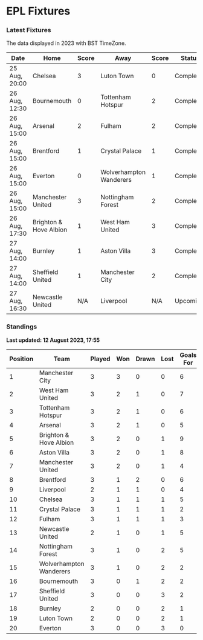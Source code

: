 # EPL Fixtures

### Latest Fixtures

The data displayed in 2023 with BST TimeZone.

<!-- START_TABLE -->
| Date | Home | Score | Away | Score | Status |
|-------------|--------|--------------|--------|--------------|--------|
| 25 Aug, 20:00 | Chelsea | 3 | Luton Town | 0 | Completed |
| 26 Aug, 12:30 | Bournemouth | 0 | Tottenham Hotspur | 2 | Completed |
| 26 Aug, 15:00 | Arsenal | 2 | Fulham | 2 | Completed |
| 26 Aug, 15:00 | Brentford | 1 | Crystal Palace | 1 | Completed |
| 26 Aug, 15:00 | Everton | 0 | Wolverhampton Wanderers | 1 | Completed |
| 26 Aug, 15:00 | Manchester United | 3 | Nottingham Forest | 2 | Completed |
| 26 Aug, 17:30 | Brighton & Hove Albion | 1 | West Ham United | 3 | Completed |
| 27 Aug, 14:00 | Burnley | 1 | Aston Villa | 3 | Completed |
| 27 Aug, 14:00 | Sheffield United | 1 | Manchester City | 2 | Completed |
| 27 Aug, 16:30 | Newcastle United | N/A | Liverpool | N/A | Upcoming |
<!-- END_TABLE -->

### Standings

**Last updated: 12 August 2023, 17:55**

<!-- START_STANDINGS -->
| Position | Team | Played | Won | Drawn | Lost | Goals For | Goals Against | Goal Difference | Points |
|----------|------|--------|-----|-------|------|-----------|---------------|-----------------|--------|
| 1 | Manchester City | 3 | 3 | 0 | 0 | 6 | 1 | 5 | 9 |
| 2 | West Ham United | 3 | 2 | 1 | 0 | 7 | 3 | 4 | 7 |
| 3 | Tottenham Hotspur | 3 | 2 | 1 | 0 | 6 | 2 | 4 | 7 |
| 4 | Arsenal | 3 | 2 | 1 | 0 | 5 | 3 | 2 | 7 |
| 5 | Brighton & Hove Albion | 3 | 2 | 0 | 1 | 9 | 5 | 4 | 6 |
| 6 | Aston Villa | 3 | 2 | 0 | 1 | 8 | 6 | 2 | 6 |
| 7 | Manchester United | 3 | 2 | 0 | 1 | 4 | 4 | 0 | 6 |
| 8 | Brentford | 3 | 1 | 2 | 0 | 6 | 3 | 3 | 5 |
| 9 | Liverpool | 2 | 1 | 1 | 0 | 4 | 2 | 2 | 4 |
| 10 | Chelsea | 3 | 1 | 1 | 1 | 5 | 4 | 1 | 4 |
| 11 | Crystal Palace | 3 | 1 | 1 | 1 | 2 | 2 | 0 | 4 |
| 12 | Fulham | 3 | 1 | 1 | 1 | 3 | 5 | -2 | 4 |
| 13 | Newcastle United | 2 | 1 | 0 | 1 | 5 | 2 | 3 | 3 |
| 14 | Nottingham Forest | 3 | 1 | 0 | 2 | 5 | 6 | -1 | 3 |
| 15 | Wolverhampton Wanderers | 3 | 1 | 0 | 2 | 2 | 5 | -3 | 3 |
| 16 | Bournemouth | 3 | 0 | 1 | 2 | 2 | 6 | -4 | 1 |
| 17 | Sheffield United | 3 | 0 | 0 | 3 | 2 | 5 | -3 | 0 |
| 18 | Burnley | 2 | 0 | 0 | 2 | 1 | 6 | -5 | 0 |
| 19 | Luton Town | 2 | 0 | 0 | 2 | 1 | 7 | -6 | 0 |
| 20 | Everton | 3 | 0 | 0 | 3 | 0 | 6 | -6 | 0 |
<!-- END_STANDINGS -->
